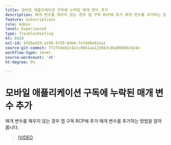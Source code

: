 ```yaml
---
title: 모바일 애플리케이션 구독에 누락된 매개 변수 추가
description: 매개 변수를 채우지 않는 경우 앱 구독 RCP에 추가 매개 변수를 추가하는 방법을 알아봅니다.
feature: Subscriptions
role: Admin
level: Experienced
type: Troubleshooting
kt: 8419
exl-id: 9fd5ed20-a190-4759-84b6-fe7d08e61ea1
source-git-commit: 772f54e81c42cc88b1aa123843c36a06866c024e
workflow-type: tm+mt
source-wordcount: '46'
ht-degree: 0%

---
```


# 모바일 애플리케이션 구독에 누락된 매개 변수 추가

매개 변수를 채우지 않는 경우 앱 구독 RCP에 추가 매개 변수를 추가하는 방법을 알아봅니다.

>[!VIDEO](https://video.tv.adobe.com/v/335950?quality=12)
